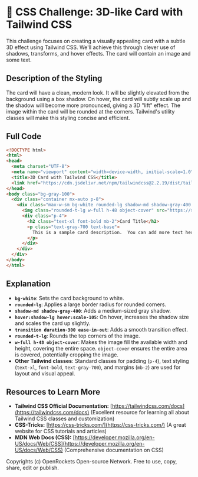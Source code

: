 # 🐞 CSS Challenge:  3D-like Card with Tailwind CSS


This challenge focuses on creating a visually appealing card with a subtle 3D effect using Tailwind CSS.  We'll achieve this through clever use of shadows, transforms, and hover effects.  The card will contain an image and some text.


## Description of the Styling

The card will have a clean, modern look.  It will be slightly elevated from the background using a box shadow. On hover, the card will subtly scale up and the shadow will become more pronounced, giving a 3D "lift" effect.  The image within the card will be rounded at the corners.  Tailwind's utility classes will make this styling concise and efficient.

## Full Code

```html
<!DOCTYPE html>
<html>
<head>
  <meta charset="UTF-8">
  <meta name="viewport" content="width=device-width, initial-scale=1.0">
  <title>3D Card with Tailwind CSS</title>
  <link href="https://cdn.jsdelivr.net/npm/tailwindcss@2.2.19/dist/tailwind.min.css" rel="stylesheet">
</head>
<body class="bg-gray-100">
  <div class="container mx-auto p-8">
    <div class="max-w-sm bg-white rounded-lg shadow-md shadow-gray-400 hover:shadow-lg hover:scale-105 transition duration-300 ease-in-out">
      <img class="rounded-t-lg w-full h-48 object-cover" src="https://source.unsplash.com/random/600x400" alt="Card Image">
      <div class="p-4">
        <h2 class="text-xl font-bold mb-2">Card Title</h2>
        <p class="text-gray-700 text-base">
          This is a sample card description.  You can add more text here as needed.
        </p>
      </div>
    </div>
  </div>
</body>
</html>
```


## Explanation

* **`bg-white`**: Sets the card background to white.
* **`rounded-lg`**: Applies a large border radius for rounded corners.
* **`shadow-md shadow-gray-400`**: Adds a medium-sized gray shadow.
* **`hover:shadow-lg hover:scale-105`**:  On hover, increases the shadow size and scales the card up slightly.
* **`transition duration-300 ease-in-out`**:  Adds a smooth transition effect.
* **`rounded-t-lg`**: Rounds the top corners of the image.
* **`w-full h-48 object-cover`**: Makes the image fill the available width and height, covering the entire space.  `object-cover` ensures the entire area is covered, potentially cropping the image.
* **Other Tailwind classes**:  Standard classes for padding (`p-4`), text styling (`text-xl`, `font-bold`, `text-gray-700`), and margins (`mb-2`) are used for layout and visual appeal.


## Resources to Learn More

* **Tailwind CSS Official Documentation:** [https://tailwindcss.com/docs](https://tailwindcss.com/docs)  (Excellent resource for learning all about Tailwind CSS classes and customization)
* **CSS-Tricks:** [https://css-tricks.com/](https://css-tricks.com/) (A great website for CSS tutorials and articles)
* **MDN Web Docs (CSS):** [https://developer.mozilla.org/en-US/docs/Web/CSS](https://developer.mozilla.org/en-US/docs/Web/CSS) (Comprehensive documentation on CSS)


Copyrights (c) OpenRockets Open-source Network. Free to use, copy, share, edit or publish.

